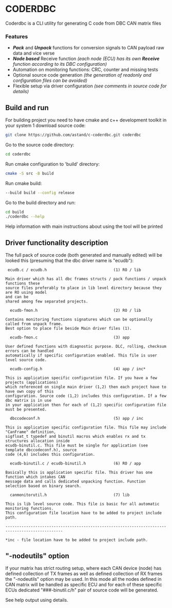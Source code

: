 # CODERDBC 
  
Coderdbc is a CLI utility for generating C code from DBC CAN matrix files

### Features
- ***Pack*** and ***Unpack*** functions for conversion signals to CAN payload raw data and vice verse
- ***Node based*** Receive function _(each node (ECU) has its own ***Receive*** function according to its DBC configuration)_
- Automation on monitoring functions: CRC, counter and missing tests
- Optional source code generation _(the generation of readonly and configuration files can be avoided)_
- Flexible setup via driver configuration _(see comments in source code for details)_

## Build and run

For building project you need to have cmake and c++ development toolkit in your system
1 download source code:
```sh
git clone https://github.com/astand/c-coderdbc.git coderdbc
```
Go to the source code directory:
```sh
cd coderdbc
```
Run cmake configuration to 'build' directory:
```sh
cmake -S src -B build
```
Run cmake build:
```sh
--build build --config release
```
Go to the build directory and run:
```sh
cd build
./coderdbc --help
```

Help information with main instructions about using the tool will be printed

## Driver functionality description

  The full pack of source code (both generated and manually edited) will be looked this
  (presuming that the dbc driver name is "ecudb"):
      
     ecudb.c / ecudb.h                             (1) RO / lib

    Main driver which has all dbc frames structs / pack functions / unpack functions these 
    source files preferably to place in lib level directory because they are RO using model
    and can be 
    shared among few separated projects.

      ecudb-fmon.h                                 (2) RO / lib

    Contains monitoring functions signatures which can be optionally called from unpack frame. 
    Best option to place file beside Main driver files (1).

      ecudb-fmon.c                                 (3) app

    User defined functions with diagnostic purpose. DLC, rolling, checksum errors can be handled 
    automatically if specific configuration enabled. This file is user level source code.

      ecudb-config.h                               (4) app / inc*

    This is application specific configuration file. If you have a few projects (applications) 
    which referenced on single main driver (1,2) then each project have to have own copy of this 
    configuration. Source code (1,2) includes this configuration. If a few dbc matrix is in use 
    in your application then for each of (1,2) specific configuration file must be presented.

      dbccodeconf.h                                (5) app / inc

    This is application specific configuration file. This file may include "CanFrame" definition,
    sigfloat_t typedef and binutil macros which enables rx and tx structures allocation inside 
    ecudb-binutil.c. This file must be single for application (see template dbccodeconf.h), source
    code (4,6) includes this configuration.

      ecudb-binutil.c / ecudb-binutil.h            (6) RO / app

    Basically this is application specific file. This driver has one function which intakes CAN
    message data and calls dedicated unpacking function. Function selection based on binary search. 
    
      canmonitorutil.h                             (7) lib

    This is lib level source code. This file is basic for all automatic monitoring functions. 
    This configuration file location have to be added to project include path.
    
    -----------------------------------------------------------------------------------------------

    *inc - file location have to be added to project include path.

## "-nodeutils" option

  If your matrix has strict routing setup, where each CAN device (node) has defined collection 
  of TX frames as well as defined collection of RX frames the "-nodeutils" option may be used.
  In this mode all the nodes defined in CAN matrix will be handled as specific ECU and 
  for each of these specific ECUs dedicated "###-binutil.c/h" pair of source code will be generated.
  
  See help output using details.
